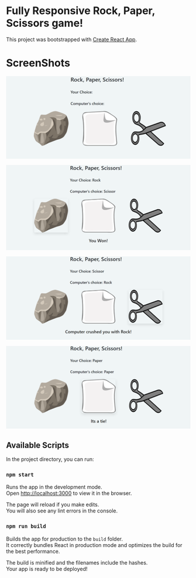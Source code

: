 # Fully Responsive Rock, Paper, Scissors game!

This project was bootstrapped with [Create React App](https://github.com/facebook/create-react-app).

# ScreenShots

![](./assets/img1.PNG)

![](./assets/img2.png)

![](./assets/img3.png)

![](./assets/img4.png)

## Available Scripts

In the project directory, you can run:

### `npm start`

Runs the app in the development mode.\
Open [http://localhost:3000](http://localhost:3000) to view it in the browser.

The page will reload if you make edits.\
You will also see any lint errors in the console.

### `npm run build`

Builds the app for production to the `build` folder.\
It correctly bundles React in production mode and optimizes the build for the best performance.

The build is minified and the filenames include the hashes.\
Your app is ready to be deployed!
